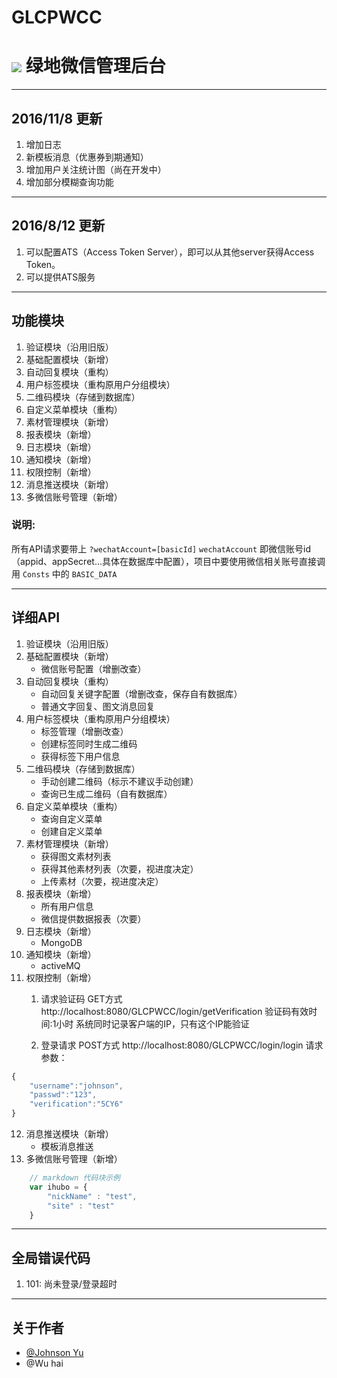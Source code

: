 ﻿# GLCPWCC

# ![](http://120.26.54.131:8090/GMS/image/G.ico) 绿地微信管理后台

***
## 2016/11/8 更新
1. 增加日志
2. 新模板消息（优惠券到期通知）
3. 增加用户关注统计图（尚在开发中）
4. 增加部分模糊查询功能

***
## 2016/8/12 更新
1. 可以配置ATS（Access Token Server），即可以从其他server获得Access Token。
2. 可以提供ATS服务

***
## 功能模块
1. 验证模块（沿用旧版）
2. 基础配置模块（新增）
3. 自动回复模块（重构）
4. 用户标签模块（重构原用户分组模块）
5. 二维码模块（存储到数据库）
6. 自定义菜单模块（重构）
7. 素材管理模块（新增）
8. 报表模块（新增）
9. 日志模块（新增）
10. 通知模块（新增）
11. 权限控制（新增）
12. 消息推送模块（新增）
13. 多微信账号管理（新增）


### 说明:
所有API请求要带上 ```?wechatAccount=[basicId]``` 
```wechatAccount``` 即微信账号id（appid、appSecret...具体在数据库中配置），项目中要使用微信相关账号直接调用 ```Consts``` 中的 ```BASIC_DATA``` 

***
## 详细API
1. 验证模块（沿用旧版）
2. 基础配置模块（新增）
    * 微信账号配置（增删改查）
3. 自动回复模块（重构）
    * 自动回复关键字配置（增删改查，保存自有数据库）
    * 普通文字回复、图文消息回复
4. 用户标签模块（重构原用户分组模块）
    * 标签管理（增删改查）
    * 创建标签同时生成二维码
    * 获得标签下用户信息
5. 二维码模块（存储到数据库）
    * 手动创建二维码（标示不建议手动创建）
    * 查询已生成二维码（自有数据库）
6. 自定义菜单模块（重构）
    * 查询自定义菜单
    * 创建自定义菜单
7. 素材管理模块（新增）
    * 获得图文素材列表
    * 获得其他素材列表（次要，视进度决定）
    * 上传素材（次要，视进度决定）
8. 报表模块（新增）
    * 所有用户信息
    * 微信提供数据报表（次要）
9. 日志模块（新增）
    * MongoDB
10. 通知模块（新增）
    * activeMQ
11. 权限控制（新增）
    1. 请求验证码
        GET方式
        http://localhost:8080/GLCPWCC/login/getVerification
        验证码有效时间:1小时
        系统同时记录客户端的IP，只有这个IP能验证

    2. 登录请求
        POST方式
        http://localhost:8080/GLCPWCC/login/login
        请求参数：
```javascript
{
	"username":"johnson",
    "passwd":"123",
    "verification":"5CY6"
}
```
        
12. 消息推送模块（新增）
    * 模板消息推送
13. 多微信账号管理（新增）

```javascript
    // markdown 代码块示例
    var ihubo = {
        "nickName" : "test",
        "site" : "test"
    }
```

***
## 全局错误代码
1. 101: 尚未登录/登录超时

***
## 关于作者
* [@Johnson Yu](http://weibo.com/2794870214/profile?topnav=1&wvr=6&is_all=1)
* @Wu hai

